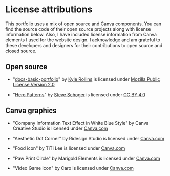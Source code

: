 # License attributions
This portfolio uses a mix of open source and Canva components. You can find the source code of their open source projects along with license information below. Also, I have included license information from Canva elements I used for the website design. I acknowledge and am grateful to these developers and designers for their contributions to open source and closed source.

## Open source

* "[docs-basic-portfolio](https://github.com/bobby-pancakes/docs-basic-portfolio)" by [Kyle Rollins](https://github.com/KyleBlankRollins) is licensed under [Mozilla Public License Version 2.0](https://www.mozilla.org/en-US/MPL/2.0/)

* "[Hero Patterns](https://heropatterns.com/)" by [Steve Schoger](https://x.com/steveschoger) is licensed under [CC BY 4.0](https://creativecommons.org/licenses/by/4.0/)

## Canva graphics

* "Company Information Text Effect in White Blue Style" by Canva Creative Studio is licensed under [Canva.com](https://www.canva.com/policies/content-license-agreement/)

* "Aesthetic Dot Corner" by Ridesign Studio is licensed under [Canva.com](https://www.canva.com/policies/content-license-agreement/)

* "Food icon" by TiTi Lee is licensed under [Canva.com](https://www.canva.com/policies/content-license-agreement/)

* "Paw Print Circle" by Marigold Elements is licensed under [Canva.com](https://www.canva.com/policies/content-license-agreement/)

* "Video Game Icon" by Caro is licensed under [Canva.com](https://www.canva.com/policies/content-license-agreement/)

